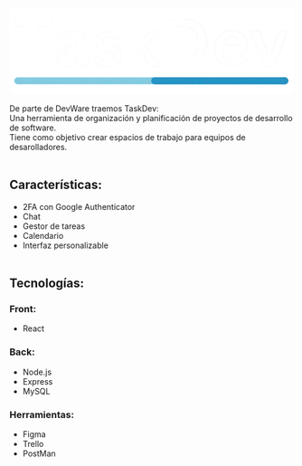 <img src="src/img/taskdev.png" alt="TaskDev">

De parte de DevWare traemos TaskDev:<br>
Una herramienta de organización y planificación de proyectos de desarrollo de software.<br> 
Tiene como objetivo crear espacios de trabajo para equipos de desarolladores.<br><br>

## Características:
- 2FA con Google Authenticator
- Chat
- Gestor de tareas
- Calendario
- Interfaz personalizable
<br><br>

## Tecnologías:

### Front:
- React

### Back:
- Node.js
- Express
- MySQL

### Herramientas:
- Figma
- Trello
- PostMan
